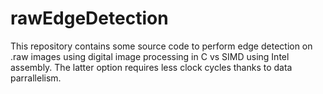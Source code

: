 # rawEdgeDetection
This repository contains some source code to perform edge detection on .raw images using digital image processing in C vs SIMD using Intel assembly. The latter option requires less clock cycles thanks to data parrallelism. 
